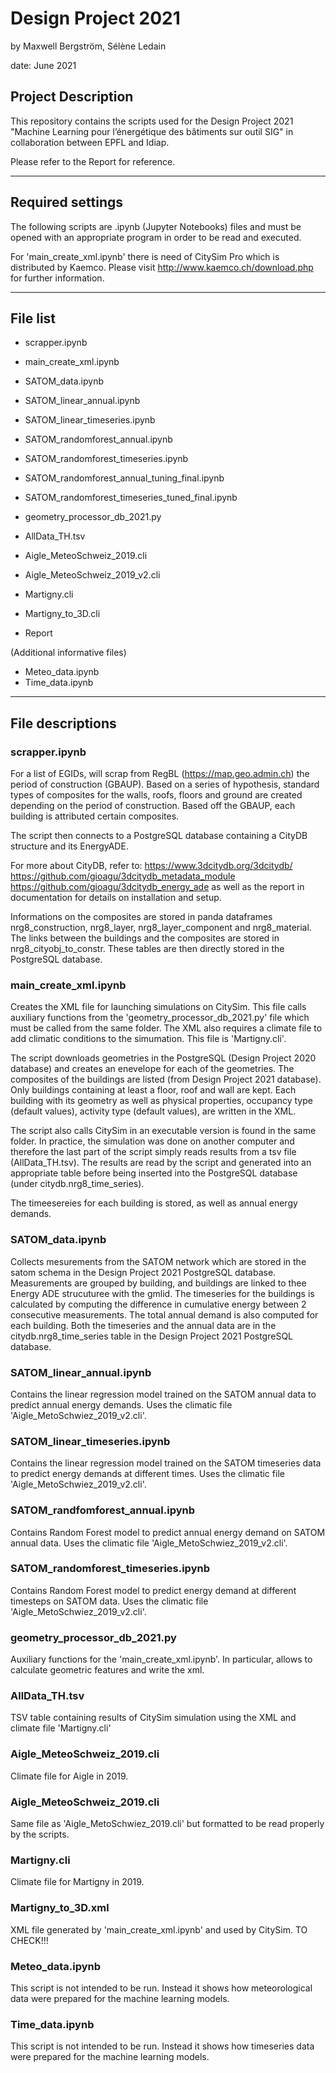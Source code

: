 # Design Project 2021

by Maxwell Bergström, Sélène Ledain 

date: June 2021


## Project Description

This repository contains the scripts used for the Design Project 2021 "Machine Learning pour l’énergétique des bâtiments sur outil SIG" in collaboration between EPFL and Idiap.

Please refer to the Report for reference.

---

## Required settings
The following scripts are .ipynb (Jupyter Notebooks) files and must be opened with an appropriate program in order to be read and executed.

For 'main_create_xml.ipynb' there is need of CitySim Pro which is distributed by Kaemco. Please visit http://www.kaemco.ch/download.php for further information.


---
## File list
* scrapper.ipynb
* main_create_xml.ipynb
* SATOM_data.ipynb
* SATOM_linear_annual.ipynb
* SATOM_linear_timeseries.ipynb
* SATOM_randomforest_annual.ipynb
* SATOM_randomforest_timeseries.ipynb
* SATOM_randomforest_annual_tuning_final.ipynb
* SATOM_randomforest_timeseries_tuned_final.ipynb
* geometry_processor_db_2021.py
* AllData_TH.tsv
* Aigle_MeteoSchweiz_2019.cli
* Aigle_MeteoSchweiz_2019_v2.cli
* Martigny.cli
* Martigny_to_3D.cli

* Report 
    
(Additional informative files)
* Meteo_data.ipynb
* Time_data.ipynb

---

## File descriptions

### scrapper.ipynb
For a list of EGIDs, will scrap from RegBL (https://map.geo.admin.ch) the period of construction (GBAUP).
Based on a series of hypothesis, standard types of composites for the walls, roofs, floors and ground are created depending on the period of construction. 
Based off the GBAUP, each building is attributed certain composites. 

The script then connects to a PostgreSQL database containing a CityDB structure and its EnergyADE. 

For more about CityDB, refer to:
    https://www.3dcitydb.org/3dcitydb/
    https://github.com/gioagu/3dcitydb_metadata_module
    https://github.com/gioagu/3dcitydb_energy_ade
as well as the report in documentation for details on installation and setup.
    

Informations on the composites are stored in panda dataframes nrg8_construction, nrg8_layer, nrg8_layer_component and nrg8_material. The links between the buildings and the composites are stored in nrg8_cityobj_to_constr. 
These tables are then directly stored in the PostgreSQL database.


### main_create_xml.ipynb
Creates the XML file for launching simulations on CitySim. This file calls auxiliary functions from the 'geometry_processor_db_2021.py' file which must be called from the same folder. The XML also requires a climate file to add climatic conditions to the simumation. This file is 'Martigny.cli'.

The script downloads geometries in the PostgreSQL (Design Project 2020 database) and creates an enevelope for each of the geometries. The composites of the buildings are listed (from Design Project 2021 database). Only buildings containing at least a floor, roof and wall are kept. Each building with its geometry as well as physical properties, occupancy type (default values), activity type (default values), are written in the XML.

The script also calls CitySim in an executable version is found in the same folder. In practice, the simulation was done on another computer and therefore the last part of the script simply reads results from a tsv file (AllData_TH.tsv).
The results are read by the script and generated into an appropriate table before being inserted into the PostgreSQL database (under citydb.nrg8_time_series).

The timeesereies for each building is stored, as well as annual energy demands.


### SATOM_data.ipynb
Collects mesurements from the SATOM network which are stored in the satom schema in the Design Project 2021 PostgreSQL database.
Measurements are grouped by building, and buildings are linked to thee Energy ADE strucuturee with the gmlid.
The timeseries for the buildings is calculated by computing the difference in cumulative energy between 2 consecutive measurements. The total annual demand is also computed for each building.
Both the timeseries and the annual data are in the citydb.nrg8_time_series table in the Design Project 2021 PostgreSQL database.  


### SATOM_linear_annual.ipynb
Contains the linear regression model trained on the SATOM annual data to predict annual energy demands. Uses the climatic file 'Aigle_MetoSchwiez_2019_v2.cli'.

### SATOM_linear_timeseries.ipynb
Contains the linear regression model trained on the SATOM timeseries data to predict energy demands at different times. Uses the climatic file 'Aigle_MetoSchwiez_2019_v2.cli'.

### SATOM_randfomforest_annual.ipynb
Contains Random Forest model to predict annual energy demand on SATOM annual data. Uses the climatic file 'Aigle_MetoSchwiez_2019_v2.cli'.

### SATOM_randomforest_timeseries.ipynb
Contains Random Forest model to predict energy demand at different timesteps on SATOM data. Uses the climatic file 'Aigle_MetoSchwiez_2019_v2.cli'.

###  geometry_processor_db_2021.py
Auxiliary functions for the 'main_create_xml.ipynb'. In particular, allows to calculate geometric features and write the xml.

###  AllData_TH.tsv
TSV table containing results of CitySim simulation using the XML and climate file 'Martigny.cli'

###  Aigle_MeteoSchweiz_2019.cli
Climate file for Aigle in 2019.

###  Aigle_MeteoSchweiz_2019.cli
Same file as 'Aigle_MetoSchwiez_2019.cli' but formatted to be read properly by the scripts.

###  Martigny.cli
Climate file for Martigny in 2019.

###  Martigny_to_3D.xml
XML file generated by 'main_create_xml.ipynb' and used by CitySim.  TO CHECK!!!


###  Meteo_data.ipynb
This script is not intended to be run. Instead it shows how meteorological data were prepared for the machine learning models.

### Time_data.ipynb
This script is not intended to be run. Instead it shows how timeseries data were prepared for the machine learning models.



